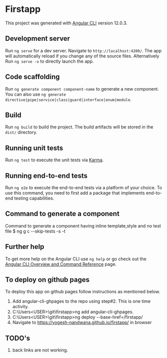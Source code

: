 # Firstapp

This project was generated with [Angular CLI](https://github.com/angular/angular-cli) version 12.0.3.

## Development server

Run `ng serve` for a dev server. Navigate to `http://localhost:4200/`. The app will automatically reload if you change any of the source files.
Alternatively Run `ng serve -o` to directly launch the app.

## Code scaffolding

Run `ng generate component component-name` to generate a new component. You can also use `ng generate directive|pipe|service|class|guard|interface|enum|module`.

## Build

Run `ng build` to build the project. The build artifacts will be stored in the `dist/` directory.

## Running unit tests

Run `ng test` to execute the unit tests via [Karma](https://karma-runner.github.io).

## Running end-to-end tests

Run `ng e2e` to execute the end-to-end tests via a platform of your choice. To use this command, you need to first add a package that implements end-to-end testing capabilities.

## Command to generate a component
Command to generate a component having inline template,style and no test file
$ ng g c <component-name> --skip-tests -s -t

## Further help

To get more help on the Angular CLI use `ng help` or go check out the [Angular CLI Overview and Command Reference](https://angular.io/cli) page.

## To deploy on github pages

To deploy this app on github pages follow instructions as mentioned below.
1) Add angular-cli-ghpages to the repo using step#2. This is one time activity.
2) C:\Users\<USER>\git\firstapp>ng add angular-cli-ghpages.
3) C:\Users\<USER>\git\firstapp>ng deploy --base-href=/firstapp/
4) Navigate to https://yogesh-nandwana.github.io/firstapp/ in browser

## TODO's
1) back links are not working.